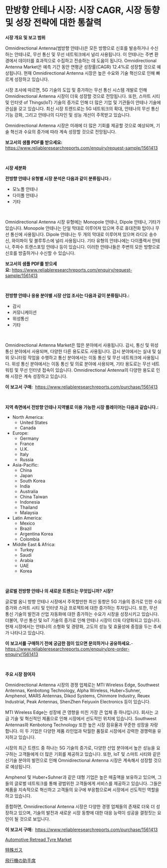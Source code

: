 <p><h1>만방향 안테나 시장: 시장 CAGR, 시장 동향 및 성장 전략에 대한 통찰력</h1></p><p><strong>시장 개요 및 보고 범위</strong></p>
<p><p>Omnidirectional Antenna(범방향 안테나)은 모든 방향으로 신호를 발송하거나 수신하는 안테나로, 무선 통신 및 무선 네트워크에서 널리 사용됩니다. 이 안테나는 주변 환경에서 데이터를 효과적으로 수집하고 전송하는 데 도움이 됩니다. Omnidirectional Antenna Market은 예측 기간 동안 연평균 성장률(CAGR) 12.4%로 성장할 것으로 예상됩니다. 현재 Omnidirectional Antenna 시장은 높은 수요와 기술 혁신으로 인해 빠르게 성장하고 있습니다.</p><p>시장 조사에 따르면, 5G 기술의 도입 및 증가하는 무선 통신 시스템 개발로 인해 Omnidirectional Antenna 시장이 더욱 성장할 것으로 전망됩니다. 또한, 스마트 시티 및 인터넷 of Things(IoT) 기술의 증가로 인해 더 많은 기업 및 기관들이 안테나 기술에 관심을 갖고 있습니다. 최신 시장 트렌드로는 5G 네트워크의 확대, 안테나의 무선 통신 기능 강화, 그리고 안테나의 디자인 및 성능 개선이 주목받고 있습니다.</p><p>Omnidirectional Antenna 시장은 미래에 더 많은 기회를 제공할 것으로 예상되며, 기술 혁신과 수요의 증가에 따라 계속 성장할 것으로 전망됩니다.</p></p>
<p><strong>보고서의 샘플 PDF를 받으세요:</strong> <a href="https://www.reliableresearchreports.com/enquiry/request-sample/1561413">https://www.reliableresearchreports.com/enquiry/request-sample/1561413</a></p>
<p>&nbsp;</p>
<p><strong>시장 세분화</strong></p>
<p><strong>전방향 안테나 유형별 시장 분석은 다음과 같이 분류됩니다.:</strong></p>
<p><ul><li>모노폴 안테나</li><li>다이폴 안테나</li><li>기타</li></ul></p>
<p>&nbsp;</p>
<p><p>Omnidirectional Antenna 시장 유형에는 Monopole 안테나, Dipole 안테나, 기타가 있습니다. Monopole 안테나는 단일 막대로 이루어져 있으며 주로 휴대전화 탑이나 무선 통신에 사용됩니다. Dipole 안테나는 두 개의 막대로 이루어져 있으며 라디오 송수신, 와이파이 및 블루투스에 널리 사용됩니다. 기타 유형의 안테나에는 다이플렉서 안테나, 주파수 트랜스포밍 안테나 등이 있습니다. 이러한 안테나들은 주변의 모든 방향으로 신호를 방출하거나 수신할 수 있습니다.</p></p>
<p><strong>보고서의 샘플 PDF를 받으세요:</strong>&nbsp;<a href="https://www.reliableresearchreports.com/enquiry/request-sample/1561413">https://www.reliableresearchreports.com/enquiry/request-sample/1561413</a></p>
<p>&nbsp;</p>
<p><strong> 전방향 안테나 응용 분야별 시장 산업 조사는 다음과 같이 분류됩니다.:</strong></p>
<p><ul><li>감시</li><li>커뮤니케이션</li><li>위성통신</li><li>기타</li></ul></p>
<p>&nbsp;</p>
<p><p>Omnidirectional Antenna Market은 많은 분야에서 사용됩니다. 감시, 통신 및 위성 통신 분야에서 사용되며, 다양한 다른 용도로도 사용됩니다. 감시 분야에서는 실내 및 실외 모니터링 작업을 수행하고 통신 분야에서는 이동 통신 및 무선 네트워크에 사용됩니다. 위성 통신 분야에서는 이동 통신 및 의료 분야에 사용되며, 기타 용도로는 무선 네트워킹 및 무선 인터넷 접속이 있습니다. Omnidirectional Antenna의 다양한 용도로 인해 시장은 계속 성장하고 있습니다.</p></p>
<p><strong>이 보고서 구매:</strong>&nbsp; <a href="https://www.reliableresearchreports.com/purchase/1561413">https://www.reliableresearchreports.com/purchase/1561413</a></p>
<p>&nbsp;</p>
<p><strong>지역 측면에서 전방향 안테나 지역별로 이용 가능한 시장 플레이어는 다음과 같습니다.:</strong></p>
<p><ul>
    <li>
        North America:
        <ul>
            <li>United States</li>
            <li>Canada</li>
        </ul>
    </li>
    <li>
        Europe:
        <ul>
            <li>Germany</li>
            <li>France</li>
            <li>U.K.</li>
            <li>Italy</li>
            <li>Russia</li>
        </ul>
    </li>
    <li>
        Asia-Pacific:
        <ul>
            <li>China</li>
            <li>Japan</li>
            <li>South Korea</li>
            <li>India</li>
            <li>Australia</li>
            <li>China Taiwan</li>
            <li>Indonesia</li>
            <li>Thailand</li>
            <li>Malaysia</li>
        </ul>
    </li>
    <li>
        Latin America:
        <ul>
            <li>Mexico</li>
            <li>Brazil</li>
            <li>Argentina Korea</li>
            <li>Colombia</li>
        </ul>
    </li>
    <li>
        Middle East & Africa:
        <ul>
            <li>Turkey</li>
            <li>Saudi</li>
            <li>Arabia</li>
            <li>UAE</li>
            <li>Korea</li>
        </ul>
    </li>
    </ul></p>
<p>&nbsp;</p>
<p><strong>글로벌 전방향 안테나 의 새로운 트렌드는 무엇입니까? 시장?</strong></p>
<p><p>글로벌 옴니 방향 안테나 시장에서 주목할만한 최신 동향은 5G 기술의 증가로 인한 수요 증가와 스마트 시티 및 인터넷 자금 프로젝트에 대한 증가하는 투자입니다. 또한, 무선 통신 기술의 발전과 산업 자동화에 대한 증가하는 수요가 시장을 성장시키고 있습니다. 더불어, 무선 통신 및 IoT 기술의 증가로 인해 안테나 시장이 더욱 다양화되고 있습니다. 현재 시장에서는 안테나의 소형화 및 경량화, 고도의 성능 및 효율성에 중점을 두는 추세가 나타나고 있습니다.</p></p>
<p><strong>이 보고서를 구매하기 전에 궁금한 점이 있으면 문의하거나 공유하세요.</strong>- <a href="https://www.reliableresearchreports.com/enquiry/pre-order-enquiry/1561413">https://www.reliableresearchreports.com/enquiry/pre-order-enquiry/1561413</a></p>
<p>&nbsp;</p>
<p><strong>주요 시장 참여자</strong></p>
<p><p>Omnidirectional Antenna 시장의 경쟁 업체로는 MTI Wireless Edge, Southwest Antennas, Kenbotong Technology, Alpha Wireless, Huber+Suhner, Amphenol, MARS Antennas, Dikod Systems, Chinmore Industry, Reuex Industrial, Peak Antennas, ShenZhen Feiyuxin Electronics 등이 있습니다.</p><p>MTI Wireless Edge는 성장에 큰 영향을 미친 가장 큰 업체 중 하나입니다. 회사는 고급 기술 및 혁신적인 제품으로 인해 시장에서 선도적인 위치에 있습니다. Southwest Antennas와 Kenbotong Technology 또한 높은 시장 점유율과 꾸준한 성장을 자랑합니다. 이 두 기업은 다양한 제품 라인업과 탁월한 품질로 시장에서 강력한 경쟁력을 유지하고 있습니다.</p><p>시장의 최근 트렌드 중 하나는 5G 기술의 증가로, 다양한 산업 분야에서 높은 성능을 요구하는 고객들에게 더 많은 기회를 제공하고 있습니다. 또한, IoT 및 스마트 시티와 같은 신기술 분야의 발전으로 인해 Omnidirectional Antenna 시장은 계속해서 성장할 것으로 예상됩니다.</p><p>Amphenol 및 Huber+Suhner과 같은 대형 기업은 높은 매출액을 보유하고 있으며, 그들의 글로벌 네트워크를 통해 광범위한 고객들에게 서비스를 제공하고 있습니다. 그들은 제품을 지속적으로 혁신하고 고객들의 요구에 부응함으로써 시장에서 선도적인 역할을 하고 있습니다.</p><p>종합하면, Omnidirectional Antenna 시장은 다양한 경쟁 업체들의 존재로 더욱 더 성장하고 있으며, 기술의 발전과 새로운 시장 동향에 대한 대응 능력이 성공을 결정짓는 요인이 될 것으로 보입니다.</p></p>
<p><strong>이 보고서 구매:</strong>&nbsp;&nbsp;<a href="https://www.reliableresearchreports.com/purchase/1561413">https://www.reliableresearchreports.com/purchase/1561413</a></p>
<p><p><a href="https://cautious-neon-760.notion.site/Automotive-Retread-Tyre-Market-Challenges-Opportunities-and-Growth-Drivers-and-Major-Market-Playe-f94e56f7b6d84ff38afa7f89e3b25f35">Automotive Retread Tyre Market</a></p><p><a href="https://medium.com/@wesleyeilly8796202/%E5%B0%82%E9%96%80%E3%82%AC%E3%82%B9%E5%B8%82%E5%A0%B4%E3%81%AE%E5%88%86%E6%9E%90-%E3%81%9D%E3%81%AEcagr-%E5%B8%82%E5%A0%B4%E3%82%BB%E3%82%B0%E3%83%A1%E3%83%B3%E3%83%86%E3%83%BC%E3%82%B7%E3%83%A7%E3%83%B3-%E3%81%8A%E3%82%88%E3%81%B3%E3%82%B0%E3%83%AD%E3%83%BC%E3%83%90%E3%83%AB%E7%94%A3%E6%A5%AD%E6%A6%82%E8%A6%81-771632836e46">特殊ガス</a></p><p><a href="https://medium.com/@fabianhoncescu2022/%E9%A3%9B%E8%A1%8C%E6%A9%9F%E3%81%AE%E6%97%85%E5%AE%A2%E5%B8%AD%E5%B8%82%E5%A0%B4-%E5%B8%82%E5%A0%B4%E6%88%90%E9%95%B7%E7%8E%87-%E5%B8%82%E5%A0%B4%E3%83%88%E3%83%AC%E3%83%B3%E3%83%89-%E6%88%90%E9%95%B7%E6%88%A6%E7%95%A5%E3%81%AB%E9%96%A2%E3%81%99%E3%82%8B%E6%B4%9E%E5%AF%9F-c3cca3228694">飛行機の助手席</a></p></p>
